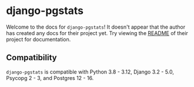# django-pgstats

Welcome to the docs for `django-pgstats`! It doesn't appear that the author has created any docs for their project yet. Try viewing the [README](https://github.com/Opus10/django-pgstats) of their project for documentation.

## Compatibility

`django-pgstats` is compatible with Python 3.8 - 3.12, Django 3.2 - 5.0, Psycopg 2 - 3, and Postgres 12 - 16.
